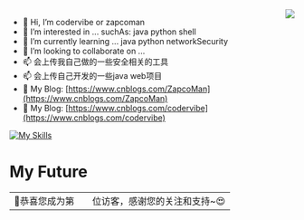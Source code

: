  <a href="https://github.com/anuraghazra/convoychat">
  <img align="right" src="https://github-readme-stats.vercel.app/api?username=codervibe&count_private=true&show_icons=true&repo=github-readme-stats&cache_seconds=86400&theme=algolia" />
</a>

- 👋 Hi, I’m codervibe or zapcoman
- 👀 I’m interested in ...  suchAs: java python shell 
- 🌱 I’m currently learning ... java python networkSecurity
- 💞️ I’m looking to collaborate on ...
- 📫 会上传我自己做的一些安全相关的工具
- 📫 会上传自己开发的一些java web项目
- 👋 My Blog: [https://www.cnblogs.com/ZapcoMan](https://www.cnblogs.com/ZapcoMan)
- 👋 My Blog: [https://www.cnblogs.com/codervibe](https://www.cnblogs.com/codervibe)


[![My Skills](https://skillicons.dev/icons?i=python,java,spring,idea,go,linux,html,js,ts,git,md,mysql,redis,twitter)](https://skillicons.dev)

<!---
codervibe/codervibe is a ✨ special ✨ repository because its `README.md` (this file) appears on your GitHub profile.
You can click the Preview link to take a look at your changes.
[![Anurag's GitHub stats](https://github-readme-stats.vercel.app/api?username=codervibe&count_private=true&show_icons=true&theme=radical&repo=github-readme-stats&bg_color=0,EC6C6C,FFD479,FFFC79,73FA79)](https://github.com/anuraghazra/github-readme-stats) 
--->
# My Future

<table>
  <tr>
    <td>🥰恭喜您成为第</td>
    <td><img src="https://profile-counter.glitch.me/codervibe/count.svg" alt="" /></td>
    <td>位访客，感谢您的关注和支持~😍</td>
  </tr>
</table>
